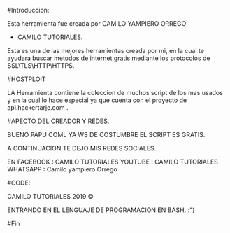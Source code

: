 #Introduccion:

Esta herramienta fue creada por CAMILO YAMPIERO ORREGO
- CAMILO TUTORIALES.

Esta es una de las mejores herramientas creada por mi,
en la cual te ayudara buscar metodos de internet gratis
mediante los protocolos de SSL\TLS\HTTP\HTTPS.

#HOSTPLOIT

LA Herramienta contiene la coleccion de muchos script 
de los mas usados y en la cual lo hace especial ya que
cuenta con el proyecto de api.hackertarje.com .

#APECTO DEL CREADOR Y REDES.

BUENO PAPU COML YA WS DE COSTUMBRE EL SCRIPT ES GRATIS.

A CONTINUACION TE DEJO MIS REDES SOCIALES.

EN FACEBOOK : CAMILO TUTORIALES
YOUTUBE : CAMILO TUTORIALES
WHATSAPP : Camilo yampiero Orrego

#CODE:

CAMILO TUTORIALES 2019 ©

ENTRANDO EN EL LENGUAJE DE PROGRAMACION EN BASH. :")

#Fin